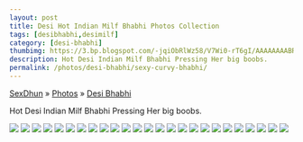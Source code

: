 ```yaml
---
layout: post
title: Desi Hot Indian Milf Bhabhi Photos Collection
tags: [desibhabhi,desimilf]
category: [desi-bhabhi]
thumbimg: https://3.bp.blogspot.com/-jqiObRlWz58/V7Wi0-rT6gI/AAAAAAAABRM/Em_gcb-DRwYDlOldE6CvFF4PvBPrOwUGACLcB/s200/desi-milf-bhabhi%2B%25281%2529.jpg
description: Hot Desi Indian Milf Bhabhi Pressing Her big boobs.
permalink: /photos/desi-bhabhi/sexy-curvy-bhabhi/
---
```


<div class="breadcrumb">
<span itemscope='itemscope' itemtype='http://data-vocabulary.org/Breadcrumb'><a href="/" itemprop="url"><span title="SexDhun" itemprop='title'>SexDhun</span></a></span>
<span itemscope='itemscope' itemtype='http://data-vocabulary.org/Breadcrumb'>&#187; <a href="/photos/" itemprop="url"><span title="Photos" itemprop='title'>Photos</span></a></span>
<span itemscope='itemscope' itemtype='http://data-vocabulary.org/Breadcrumb'>&#187; <a href="/photos/desi-bhabhi/" itemprop="url"><span title="Desi Bhabhi" itemprop='title'>Desi Bhabhi</span></a></span>
</div>

Hot Desi Indian Milf Bhabhi Pressing Her big boobs.

<img class="img-responsive" src="https://3.bp.blogspot.com/-jqiObRlWz58/V7Wi0-rT6gI/AAAAAAAABRM/Em_gcb-DRwYDlOldE6CvFF4PvBPrOwUGACLcB/s1600/desi-milf-bhabhi%2B%25281%2529.jpg" />
<img class="img-responsive" src="https://4.bp.blogspot.com/-yBZcxOKOi0I/V7Wi3XAQq9I/AAAAAAAABR0/Owwb8q0TmPc-xv5PJr8kiqMSkYvoMwaDwCLcB/s1600/desi-milf-bhabhi%2B%25282%2529.jpg" />
<img class="img-responsive" src="https://4.bp.blogspot.com/-cAAUJ0TwgEM/V7Wi43uL79I/AAAAAAAABSQ/5t4l1m5YzYkHslfYHxB2asWCgcsLTlAEQCLcB/s1600/desi-milf-bhabhi%2B%25283%2529.jpg" />
<img class="img-responsive" src="https://4.bp.blogspot.com/-KJ0fOxJ9gH0/V7Wi5slRPRI/AAAAAAAABSc/JcXbiWD1co0B6A96Fy226x-y1qNcM_hCgCLcB/s1600/desi-milf-bhabhi%2B%25284%2529.jpg" />
<img class="img-responsive" src="https://4.bp.blogspot.com/-xITYE87WM_s/V7Wi5txLAMI/AAAAAAAABSU/lsUbUyveshovIaBLDyDARD6r2AaG8q6JgCLcB/s1600/desi-milf-bhabhi%2B%25285%2529.jpg" />
<img class="img-responsive" src="https://2.bp.blogspot.com/-2Y6g4fFHLV4/V7Wi5p3XydI/AAAAAAAABSY/mFAgbeGAXOsV9z1zavM1Sv7oZUQWUNz0wCLcB/s1600/desi-milf-bhabhi%2B%25286%2529.jpg" />
<img class="img-responsive" src="https://1.bp.blogspot.com/-V1-Z3cDhDr4/V7Wi6TO3JOI/AAAAAAAABSg/vNCK3FCVyJQ2umeLpqDej2YUNDxnhGXrgCLcB/s1600/desi-milf-bhabhi%2B%25287%2529.jpg" />
<img class="img-responsive" src="https://3.bp.blogspot.com/-ydVFEc5H-Hc/V7Wi6WAjS3I/AAAAAAAABSk/QkBslPdQRLUmW_ZZz-qkaOGTbux192engCLcB/s1600/desi-milf-bhabhi%2B%25288%2529.jpg" />
<img class="img-responsive" src="https://3.bp.blogspot.com/-9Bov0pfZRek/V7Wi6VFKQ7I/AAAAAAAABSo/jFAD2wAiY6M358gacCpOXoKRVAVAueZ5ACLcB/s1600/desi-milf-bhabhi%2B%25289%2529.jpg" />
<img class="img-responsive" src="https://3.bp.blogspot.com/-E01DOqtnGhM/V7Wi0y67clI/AAAAAAAABRQ/_5rxArTdv2YDGZDpjen6iZDdgd4rFCaCwCLcB/s1600/desi-milf-bhabhi%2B%252810%2529.jpg" />
<img class="img-responsive" src="https://3.bp.blogspot.com/-970zE-OCsjU/V7Wi0ytHWRI/AAAAAAAABRI/h7Ce_s_VKqMi5asgnNBYkkR6lBF_75ANgCLcB/s1600/desi-milf-bhabhi%2B%252811%2529.jpg" />
<img class="img-responsive" src="https://4.bp.blogspot.com/-h_RdpIvI-rQ/V7Wi1bktqHI/AAAAAAAABRU/GNZdMFIKwYc_nfVoQoMcVEz9Kdp3mMyYwCLcB/s1600/desi-milf-bhabhi%2B%252812%2529.jpg" />
<img class="img-responsive" src="https://2.bp.blogspot.com/-4-cBELFj49M/V7Wi1gsENKI/AAAAAAAABRY/XyuoUqBT4okrEjGsBiCn2t8E20x1byS8wCLcB/s1600/desi-milf-bhabhi%2B%252813%2529.jpg" />
<img class="img-responsive" src="https://4.bp.blogspot.com/-Bo00zNvNCQA/V7Wi105ebpI/AAAAAAAABRc/rN969LKEmIUqQp4AvSQi4N_o9ZsgSeDPgCLcB/s1600/desi-milf-bhabhi%2B%252814%2529.jpg" />
<img class="img-responsive" src="https://1.bp.blogspot.com/-KPLhhniKHKU/V7Wi2X3pgdI/AAAAAAAABRg/ElLt2nbIx2Ysyp5LkCP8Q8Fy_g79Y9CsQCLcB/s1600/desi-milf-bhabhi%2B%252815%2529.jpg" />
<img class="img-responsive" src="https://1.bp.blogspot.com/-ai-Yu-gSy0U/V7Wi2cYlU3I/AAAAAAAABRk/QHMjcgtL5gIzhPQnrZfUXF2bcxBBW-b2wCLcB/s1600/desi-milf-bhabhi%2B%252816%2529.jpg" />
<img class="img-responsive" src="https://2.bp.blogspot.com/-caOrIbrpPcc/V7Wi2u6IczI/AAAAAAAABRo/bYhxy2htME0hVow_52d7jQ8K5GZnZ7POgCLcB/s1600/desi-milf-bhabhi%2B%252817%2529.jpg" />
<img class="img-responsive" src="https://3.bp.blogspot.com/-pWoqCGIYy-s/V7Wi21AqlDI/AAAAAAAABRs/MEuBaWEic00D4wr0S-8V4zA0IUaMzn-4QCLcB/s1600/desi-milf-bhabhi%2B%252818%2529.jpg" />
<img class="img-responsive" src="https://3.bp.blogspot.com/-aA5_vtUkt9Q/V7Wi3YVsO0I/AAAAAAAABRw/lfgeFQyoPlAutL1TlceCULZ4VxSQ7g3JwCLcB/s1600/desi-milf-bhabhi%2B%252819%2529.jpg" />
<img class="img-responsive" src="https://3.bp.blogspot.com/-tWSb-kiKclo/V7Wi3rSAivI/AAAAAAAABR4/BrGaTXeKMN02QgDpuLKqo0ZVWwrzSvumQCLcB/s1600/desi-milf-bhabhi%2B%252820%2529.jpg" />
<img class="img-responsive" src="https://4.bp.blogspot.com/-gWOzcqCdeHA/V7Wi3wW1yKI/AAAAAAAABR8/L3Osel41y-gCHXG8SKrRKuOXuXVw5CPYACLcB/s1600/desi-milf-bhabhi%2B%252821%2529.jpg" />
<img class="img-responsive" src="https://4.bp.blogspot.com/--Lv6Ihhtj7g/V7Wi4AiQlFI/AAAAAAAABSA/7-sBetc7JWIKaOSntDLw6jBWsq4X5T1xwCLcB/s1600/desi-milf-bhabhi%2B%252822%2529.jpg" />
<img class="img-responsive" src="https://2.bp.blogspot.com/-oZHVulDaYbI/V7Wi4QN_BAI/AAAAAAAABSE/3EcgMTKbAag_Y93zOY5K97js1yfmWhzbwCLcB/s1600/desi-milf-bhabhi%2B%252823%2529.jpg" />
<img class="img-responsive" src="https://2.bp.blogspot.com/-jlA8DnQ4dSw/V7Wi4i5N1DI/AAAAAAAABSI/clSXFV1ttb8C13BHGvvpcTrJngmDMypnQCLcB/s1600/desi-milf-bhabhi%2B%252824%2529.jpg" />
<img class="img-responsive" src="https://1.bp.blogspot.com/-U0M4l2d7MpM/V7Wi45wOmtI/AAAAAAAABSM/X06ICwFGBkQOCBSjpbE_UkU8y5rDmSvjgCLcB/s1600/desi-milf-bhabhi%2B%252825%2529.jpg" />